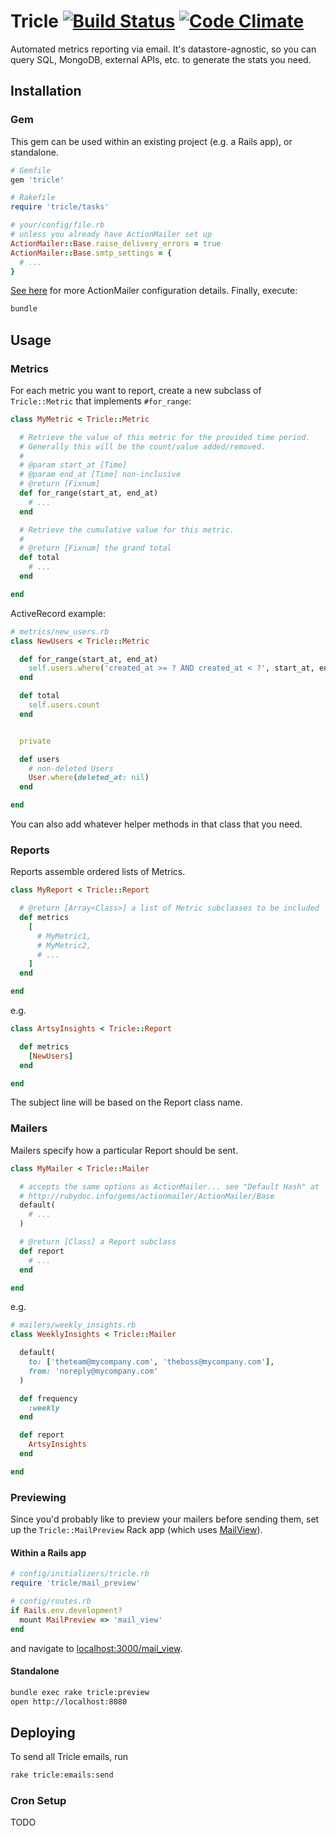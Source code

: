 # Tricle [![Build Status](https://travis-ci.org/artsy/tricle.png?branch=master)](https://travis-ci.org/artsy/tricle) [![Code Climate](https://codeclimate.com/github/artsy/tricle.png)](https://codeclimate.com/github/artsy/tricle)

Automated metrics reporting via email.  It's datastore-agnostic, so you can query SQL, MongoDB, external APIs, etc. to generate the stats you need.

## Installation

### Gem

This gem can be used within an existing project (e.g. a Rails app), or standalone.

```ruby
# Gemfile
gem 'tricle'

# Rakefile
require 'tricle/tasks'

# your/config/file.rb
# unless you already have ActionMailer set up
ActionMailer::Base.raise_delivery_errors = true
ActionMailer::Base.smtp_settings = {
  # ...
}
```

[See here](http://guides.rubyonrails.org/action_mailer_basics.html#action-mailer-configuration) for more ActionMailer configuration details.  Finally, execute:

```bash
bundle
```

## Usage

### Metrics

For each metric you want to report, create a new subclass of `Tricle::Metric` that implements `#for_range`:

```ruby
class MyMetric < Tricle::Metric

  # Retrieve the value of this metric for the provided time period.
  # Generally this will be the count/value added/removed.
  #
  # @param start_at [Time]
  # @param end_at [Time] non-inclusive
  # @return [Fixnum]
  def for_range(start_at, end_at)
    # ...
  end

  # Retrieve the cumulative value for this metric.
  #
  # @return [Fixnum] the grand total
  def total
    # ...
  end

end
```

ActiveRecord example:

```ruby
# metrics/new_users.rb
class NewUsers < Tricle::Metric

  def for_range(start_at, end_at)
    self.users.where('created_at >= ? AND created_at < ?', start_at, end_at).count
  end

  def total
    self.users.count
  end


  private

  def users
    # non-deleted Users
    User.where(deleted_at: nil)
  end

end
```

You can also add whatever helper methods in that class that you need.

### Reports

Reports assemble ordered lists of Metrics.

```ruby
class MyReport < Tricle::Report

  # @return [Array<Class>] a list of Metric subclasses to be included
  def metrics
    [
      # MyMetric1,
      # MyMetric2,
      # ...
    ]
  end

end
```

e.g.

```ruby
class ArtsyInsights < Tricle::Report

  def metrics
    [NewUsers]
  end

end
```

The subject line will be based on the Report class name.

### Mailers

Mailers specify how a particular Report should be sent.

```ruby
class MyMailer < Tricle::Mailer

  # accepts the same options as ActionMailer... see "Default Hash" at
  # http://rubydoc.info/gems/actionmailer/ActionMailer/Base
  default(
    # ...
  )

  # @return [Class] a Report subclass
  def report
    # ...
  end

end
```

e.g.

```ruby
# mailers/weekly_insights.rb
class WeeklyInsights < Tricle::Mailer

  default(
    to: ['theteam@mycompany.com', 'theboss@mycompany.com'],
    from: 'noreply@mycompany.com'
  )

  def frequency
    :weekly
  end

  def report
    ArtsyInsights
  end

end
```

### Previewing

Since you'd probably like to preview your mailers before sending them, set up the `Tricle::MailPreview` Rack app (which uses [MailView](https://github.com/37signals/mail_view)).

#### Within a Rails app

```ruby
# config/initializers/tricle.rb
require 'tricle/mail_preview'

# config/routes.rb
if Rails.env.development?
  mount MailPreview => 'mail_view'
end
```

and navigate to [localhost:3000/mail_view](http://localhost:3000/mail_view).

#### Standalone

```bash
bundle exec rake tricle:preview
open http://localhost:8080
```

## Deploying

To send all Tricle emails, run

```bash
rake tricle:emails:send
```

### Cron Setup

TODO
